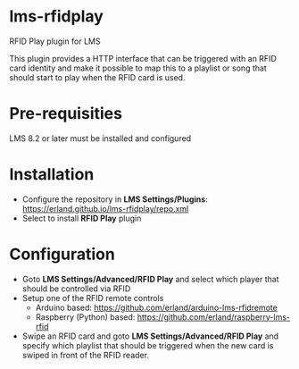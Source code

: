 # lms-rfidplay 

RFID Play plugin for LMS

This plugin provides a HTTP interface that can be triggered with an RFID card identity and make it possible to map this to a playlist or song that should start to play when the RFID card is used.

# Pre-requisities
LMS 8.2 or later must be installed and configured

# Installation
- Configure the repository in **LMS Settings/Plugins**: https://erland.github.io/lms-rfidplay/repo.xml
- Select to install **RFID Play** plugin

# Configuration
- Goto **LMS Settings/Advanced/RFID Play** and select which player that should be controlled via RFID
- Setup one of the RFID remote controls
  - Arduino based: https://github.com/erland/arduino-lms-rfidremote
  - Raspberry (Python) based: https://github.com/erland/raspberry-lms-rfid
- Swipe an RFID card and goto **LMS Settings/Advanced/RFID Play** and specify which playlist that should be triggered when the new card is swiped in front of the RFID reader.
